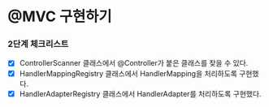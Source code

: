 # @MVC 구현하기

### 2단계 체크리스트
- [x] ControllerScanner 클래스에서 @Controller가 붙은 클래스를 찾을 수 있다.
- [x] HandlerMappingRegistry 클래스에서 HandlerMapping을 처리하도록 구현했다.
- [x] HandlerAdapterRegistry 클래스에서 HandlerAdapter를 처리하도록 구현했다.

